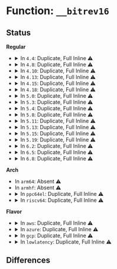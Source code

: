 # Function: <code>__bitrev16</code>

## Status
<b>Regular</b>
<ul>
<li>
<details>
<summary>In <code>4.4</code>: Duplicate, Full Inline ⚠️</summary>

**Collision:** Static Duplication

**Inline:** Full

**Transformation:** False

**Instances:**

```
In lib/zlib_deflate/deftree.c (ffffffff8140c453)
Location: include/linux/bitrev.h:20
Inline: True
Inline callers:
  - lib/zlib_deflate/deftree.c:gen_codes
  - lib/zlib_deflate/deftree.c:gen_codes
```
```
In drivers/net/tun.c (ffffffff815eea30)
Location: include/linux/bitrev.h:20
Inline: True
Inline callers:
  - drivers/net/tun.c:tun_net_xmit
  - drivers/net/tun.c:__tun_chr_ioctl
```
</details>
</li>
<li>
<details>
<summary>In <code>4.8</code>: Duplicate, Full Inline ⚠️</summary>

**Collision:** Static Duplication

**Inline:** Full

**Transformation:** False

**Instances:**

```
In lib/zlib_deflate/deftree.c (ffffffff81454113)
Location: include/linux/bitrev.h:20
Inline: True
Inline callers:
  - lib/zlib_deflate/deftree.c:gen_codes
  - lib/zlib_deflate/deftree.c:gen_codes
```
```
In drivers/net/tun.c (ffffffff8165024e)
Location: include/linux/bitrev.h:20
Inline: True
Inline callers:
  - drivers/net/tun.c:__tun_chr_ioctl
  - drivers/net/tun.c:tun_net_xmit
```
</details>
</li>
<li>
<details>
<summary>In <code>4.10</code>: Duplicate, Full Inline ⚠️</summary>

**Collision:** Static Duplication

**Inline:** Full

**Transformation:** False

**Instances:**

```
In lib/zlib_deflate/deftree.c (ffffffff81472ad3)
Location: include/linux/bitrev.h:20
Inline: True
Inline callers:
  - lib/zlib_deflate/deftree.c:gen_codes
  - lib/zlib_deflate/deftree.c:gen_codes
```
```
In drivers/net/tun.c (ffffffff81681ec9)
Location: include/linux/bitrev.h:20
Inline: True
Inline callers:
  - drivers/net/tun.c:__tun_chr_ioctl
  - drivers/net/tun.c:tun_net_xmit
```
</details>
</li>
<li>
<details>
<summary>In <code>4.13</code>: Duplicate, Full Inline ⚠️</summary>

**Collision:** Static Duplication

**Inline:** Full

**Transformation:** False

**Instances:**

```
In lib/zlib_deflate/deftree.c (ffffffff81477e63)
Location: include/linux/bitrev.h:20
Inline: True
Inline callers:
  - lib/zlib_deflate/deftree.c:gen_codes
  - lib/zlib_deflate/deftree.c:gen_codes
  - lib/zlib_deflate/deftree.c:zlib_tr_init
```
```
In drivers/net/tun.c (ffffffff816973b9)
Location: include/linux/bitrev.h:20
Inline: True
Inline callers:
  - drivers/net/tun.c:__tun_chr_ioctl
  - drivers/net/tun.c:tun_net_xmit
```
</details>
</li>
<li>
<details>
<summary>In <code>4.15</code>: Duplicate, Full Inline ⚠️</summary>

**Collision:** Static Duplication

**Inline:** Full

**Transformation:** False

**Instances:**

```
In lib/zlib_deflate/deftree.c (ffffffff814a5203)
Location: include/linux/bitrev.h:21
Inline: True
Inline callers:
  - lib/zlib_deflate/deftree.c:gen_codes
  - lib/zlib_deflate/deftree.c:gen_codes
  - lib/zlib_deflate/deftree.c:zlib_tr_init
```
```
In drivers/net/tun.c (ffffffff81702235)
Location: include/linux/bitrev.h:21
Inline: True
Inline callers:
  - drivers/net/tun.c:__tun_chr_ioctl
  - drivers/net/tun.c:tun_net_xmit
```
</details>
</li>
<li>
<details>
<summary>In <code>4.18</code>: Duplicate, Full Inline ⚠️</summary>

**Collision:** Static Duplication

**Inline:** Full

**Transformation:** False

**Instances:**

```
In lib/zlib_deflate/deftree.c (ffffffff814da6e1)
Location: include/linux/bitrev.h:21
Inline: True
Inline callers:
  - lib/zlib_deflate/deftree.c:gen_codes
  - lib/zlib_deflate/deftree.c:gen_codes
  - lib/zlib_deflate/deftree.c:zlib_tr_init
  - lib/zlib_deflate/deftree.c:zlib_tr_init
```
```
In drivers/net/tun.c (ffffffff81740f7d)
Location: include/linux/bitrev.h:21
Inline: True
Inline callers:
  - drivers/net/tun.c:__tun_chr_ioctl
  - drivers/net/tun.c:__tun_chr_ioctl
  - drivers/net/tun.c:tun_net_xmit
  - drivers/net/tun.c:tun_net_xmit
```
</details>
</li>
<li>
<details>
<summary>In <code>5.0</code>: Duplicate, Full Inline ⚠️</summary>

**Collision:** Static Duplication

**Inline:** Full

**Transformation:** False

**Instances:**

```
In lib/zlib_deflate/deftree.c (ffffffff814ef161)
Location: include/linux/bitrev.h:21
Inline: True
Inline callers:
  - lib/zlib_deflate/deftree.c:gen_codes
  - lib/zlib_deflate/deftree.c:gen_codes
  - lib/zlib_deflate/deftree.c:zlib_tr_init
  - lib/zlib_deflate/deftree.c:zlib_tr_init
```
```
In drivers/net/tun.c (ffffffff81765067)
Location: include/linux/bitrev.h:21
Inline: True
Inline callers:
  - drivers/net/tun.c:__tun_chr_ioctl
  - drivers/net/tun.c:__tun_chr_ioctl
  - drivers/net/tun.c:tun_net_xmit
  - drivers/net/tun.c:tun_net_xmit
```
</details>
</li>
<li>
<details>
<summary>In <code>5.3</code>: Duplicate, Full Inline ⚠️</summary>

**Collision:** Static Duplication

**Inline:** Full

**Transformation:** False

**Instances:**

```
In lib/zlib_deflate/deftree.c (ffffffff8151bf11)
Location: include/linux/bitrev.h:21
Inline: True
Inline callers:
  - lib/zlib_deflate/deftree.c:gen_codes
  - lib/zlib_deflate/deftree.c:gen_codes
  - lib/zlib_deflate/deftree.c:zlib_tr_init
  - lib/zlib_deflate/deftree.c:zlib_tr_init
```
```
In drivers/net/tun.c (ffffffff817a2e2a)
Location: include/linux/bitrev.h:21
Inline: True
Inline callers:
  - drivers/net/tun.c:__tun_chr_ioctl
  - drivers/net/tun.c:__tun_chr_ioctl
  - drivers/net/tun.c:tun_net_xmit
  - drivers/net/tun.c:tun_net_xmit
```
</details>
</li>
<li>
<details>
<summary>In <code>5.4</code>: Duplicate, Full Inline ⚠️</summary>

**Collision:** Static Duplication

**Inline:** Full

**Transformation:** False

**Instances:**

```
In lib/zlib_deflate/deftree.c (ffffffff8153cda1)
Location: include/linux/bitrev.h:21
Inline: True
Inline callers:
  - lib/zlib_deflate/deftree.c:gen_codes
  - lib/zlib_deflate/deftree.c:gen_codes
  - lib/zlib_deflate/deftree.c:zlib_tr_init
  - lib/zlib_deflate/deftree.c:zlib_tr_init
```
```
In drivers/net/tun.c (ffffffff817c4fc3)
Location: include/linux/bitrev.h:21
Inline: True
Inline callers:
  - drivers/net/tun.c:__tun_chr_ioctl
  - drivers/net/tun.c:__tun_chr_ioctl
  - drivers/net/tun.c:tun_net_xmit
  - drivers/net/tun.c:tun_net_xmit
```
</details>
</li>
<li>
<details>
<summary>In <code>5.8</code>: Duplicate, Full Inline ⚠️</summary>

**Collision:** Static Duplication

**Inline:** Full

**Transformation:** False

**Instances:**

```
In lib/zlib_deflate/deftree.c (ffffffff815a1814)
Location: include/linux/bitrev.h:21
Inline: True
Inline callers:
  - lib/zlib_deflate/deftree.c:gen_codes
  - lib/zlib_deflate/deftree.c:gen_codes
  - lib/zlib_deflate/deftree.c:tr_static_init
  - lib/zlib_deflate/deftree.c:tr_static_init
```
```
In drivers/net/tun.c (ffffffff8188b47c)
Location: include/linux/bitrev.h:21
Inline: True
Inline callers:
  - drivers/net/tun.c:addr_hash_test
  - drivers/net/tun.c:addr_hash_test
  - drivers/net/tun.c:addr_hash_set
  - drivers/net/tun.c:addr_hash_set
```
</details>
</li>
<li>
<details>
<summary>In <code>5.11</code>: Duplicate, Full Inline ⚠️</summary>

**Collision:** Static Duplication

**Inline:** Full

**Transformation:** False

**Instances:**

```
In lib/zlib_deflate/deftree.c (ffffffff815bd2d9)
Location: include/linux/bitrev.h:21
Inline: True
Inline callers:
  - lib/zlib_deflate/deftree.c:gen_codes
  - lib/zlib_deflate/deftree.c:gen_codes
  - lib/zlib_deflate/deftree.c:tr_static_init
  - lib/zlib_deflate/deftree.c:tr_static_init
```
```
In drivers/net/tun.c (ffffffff8189961c)
Location: include/linux/bitrev.h:21
Inline: True
Inline callers:
  - drivers/net/tun.c:addr_hash_test
  - drivers/net/tun.c:addr_hash_test
  - drivers/net/tun.c:addr_hash_set
  - drivers/net/tun.c:addr_hash_set
```
</details>
</li>
<li>
<details>
<summary>In <code>5.13</code>: Duplicate, Full Inline ⚠️</summary>

**Collision:** Static Duplication

**Inline:** Full

**Transformation:** False

**Instances:**

```
In lib/zlib_deflate/deftree.c (ffffffff815c7ff6)
Location: include/linux/bitrev.h:21
Inline: True
Inline callers:
  - lib/zlib_deflate/deftree.c:gen_codes
  - lib/zlib_deflate/deftree.c:gen_codes
  - lib/zlib_deflate/deftree.c:tr_static_init
  - lib/zlib_deflate/deftree.c:tr_static_init
```
```
In drivers/net/tun.c (ffffffff8187fb3e)
Location: include/linux/bitrev.h:21
Inline: True
Inline callers:
  - drivers/net/tun.c:tun_net_xmit
  - drivers/net/tun.c:tun_net_xmit
  - drivers/net/tun.c:update_filter
  - drivers/net/tun.c:update_filter
```
</details>
</li>
<li>
<details>
<summary>In <code>5.15</code>: Duplicate, Full Inline ⚠️</summary>

**Collision:** Static Duplication

**Inline:** Full

**Transformation:** False

**Instances:**

```
In lib/zlib_deflate/deftree.c (ffffffff81631828)
Location: include/linux/bitrev.h:21
Inline: True
Inline callers:
  - lib/zlib_deflate/deftree.c:gen_codes
  - lib/zlib_deflate/deftree.c:gen_codes
  - lib/zlib_deflate/deftree.c:tr_static_init
  - lib/zlib_deflate/deftree.c:tr_static_init
```
```
In drivers/net/tun.c (ffffffff81910d91)
Location: include/linux/bitrev.h:21
Inline: True
Inline callers:
  - drivers/net/tun.c:tun_net_xmit
  - drivers/net/tun.c:tun_net_xmit
  - drivers/net/tun.c:update_filter
  - drivers/net/tun.c:update_filter
```
</details>
</li>
<li>
<details>
<summary>In <code>5.19</code>: Duplicate, Full Inline ⚠️</summary>

**Collision:** Static Duplication

**Inline:** Full

**Transformation:** False

**Instances:**

```
In lib/zlib_deflate/deftree.c (ffffffff81703348)
Location: include/linux/bitrev.h:21
Inline: True
Inline callers:
  - lib/zlib_deflate/deftree.c:gen_codes
  - lib/zlib_deflate/deftree.c:gen_codes
  - lib/zlib_deflate/deftree.c:tr_static_init
  - lib/zlib_deflate/deftree.c:tr_static_init
```
```
In drivers/net/tun.c (ffffffff81a60bbf)
Location: include/linux/bitrev.h:21
Inline: True
Inline callers:
  - drivers/net/tun.c:tun_net_xmit
  - drivers/net/tun.c:tun_net_xmit
  - drivers/net/tun.c:update_filter
  - drivers/net/tun.c:update_filter
```
</details>
</li>
<li>
<details>
<summary>In <code>6.2</code>: Duplicate, Full Inline ⚠️</summary>

**Collision:** Static Duplication

**Inline:** Full

**Transformation:** False

**Instances:**

```
In lib/zlib_deflate/deftree.c (ffffffff817f5e98)
Location: include/linux/bitrev.h:21
Inline: True
Inline callers:
  - lib/zlib_deflate/deftree.c:gen_codes
  - lib/zlib_deflate/deftree.c:gen_codes
  - lib/zlib_deflate/deftree.c:tr_static_init
  - lib/zlib_deflate/deftree.c:tr_static_init
```
```
In drivers/net/tun.c (ffffffff81bed1a6)
Location: include/linux/bitrev.h:21
Inline: True
Inline callers:
  - drivers/net/tun.c:tun_net_xmit
  - drivers/net/tun.c:tun_net_xmit
  - drivers/net/tun.c:update_filter
  - drivers/net/tun.c:update_filter
```
</details>
</li>
<li>
<details>
<summary>In <code>6.5</code>: Duplicate, Full Inline ⚠️</summary>

**Collision:** Static Duplication

**Inline:** Full

**Transformation:** False

**Instances:**

```
In lib/zlib_deflate/deftree.c (ffffffff818362b2)
Location: include/linux/bitrev.h:21
Inline: True
Inline callers:
  - lib/zlib_deflate/deftree.c:gen_codes
  - lib/zlib_deflate/deftree.c:gen_codes
  - lib/zlib_deflate/deftree.c:tr_static_init
  - lib/zlib_deflate/deftree.c:tr_static_init
```
```
In drivers/net/tun.c (ffffffff81c4569f)
Location: include/linux/bitrev.h:21
Inline: True
Inline callers:
  - drivers/net/tun.c:tun_net_xmit
  - drivers/net/tun.c:tun_net_xmit
  - drivers/net/tun.c:update_filter
  - drivers/net/tun.c:update_filter
```
</details>
</li>
<li>
<details>
<summary>In <code>6.8</code>: Duplicate, Full Inline ⚠️</summary>

**Collision:** Static Duplication

**Inline:** Full

**Transformation:** False

**Instances:**

```
In lib/zlib_deflate/deftree.c (ffffffff81887e72)
Location: include/linux/bitrev.h:21
Inline: True
Inline callers:
  - lib/zlib_deflate/deftree.c:gen_codes
  - lib/zlib_deflate/deftree.c:gen_codes
  - lib/zlib_deflate/deftree.c:tr_static_init
  - lib/zlib_deflate/deftree.c:tr_static_init
```
```
In drivers/net/tun.c (ffffffff81cfafb7)
Location: include/linux/bitrev.h:21
Inline: True
Inline callers:
  - drivers/net/tun.c:tun_net_xmit
  - drivers/net/tun.c:tun_net_xmit
  - drivers/net/tun.c:update_filter
  - drivers/net/tun.c:update_filter
```
</details>
</li>
</ul>
<b>Arch</b>
<ul>
<li>
In <code>arm64</code>: Absent ⚠️
</li>
<li>
In <code>armhf</code>: Absent ⚠️
</li>
<li>
<details>
<summary>In <code>ppc64el</code>: Duplicate, Full Inline ⚠️</summary>

**Collision:** Static Duplication

**Inline:** Full

**Transformation:** False

**Instances:**

```
In lib/zlib_deflate/deftree.c (c0000000007f6d50)
Location: include/linux/bitrev.h:21
Inline: True
Inline callers:
  - lib/zlib_deflate/deftree.c:gen_codes
  - lib/zlib_deflate/deftree.c:gen_codes
  - lib/zlib_deflate/deftree.c:zlib_tr_init
  - lib/zlib_deflate/deftree.c:zlib_tr_init
```
```
In drivers/net/tun.c (c000000000aa52e0)
Location: include/linux/bitrev.h:21
Inline: True
Inline callers:
  - drivers/net/tun.c:__tun_chr_ioctl
  - drivers/net/tun.c:__tun_chr_ioctl
  - drivers/net/tun.c:tun_net_xmit
  - drivers/net/tun.c:tun_net_xmit
```
</details>
</li>
<li>
<details>
<summary>In <code>riscv64</code>: Duplicate, Full Inline ⚠️</summary>

**Collision:** Static Duplication

**Inline:** Full

**Transformation:** False

**Instances:**

```
In lib/zlib_deflate/deftree.c (ffffffe000475434)
Location: include/linux/bitrev.h:21
Inline: True
Inline callers:
  - lib/zlib_deflate/deftree.c:gen_codes
  - lib/zlib_deflate/deftree.c:gen_codes
  - lib/zlib_deflate/deftree.c:zlib_tr_init
  - lib/zlib_deflate/deftree.c:zlib_tr_init
```
```
In drivers/net/tun.c (ffffffe00062832a)
Location: include/linux/bitrev.h:21
Inline: True
Inline callers:
  - drivers/net/tun.c:tun_net_xmit
  - drivers/net/tun.c:tun_net_xmit
```
</details>
</li>
</ul>
<b>Flavor</b>
<ul>
<li>
<details>
<summary>In <code>aws</code>: Duplicate, Full Inline ⚠️</summary>

**Collision:** Static Duplication

**Inline:** Full

**Transformation:** False

**Instances:**

```
In lib/zlib_deflate/deftree.c (ffffffff81535381)
Location: include/linux/bitrev.h:21
Inline: True
Inline callers:
  - lib/zlib_deflate/deftree.c:gen_codes
  - lib/zlib_deflate/deftree.c:gen_codes
  - lib/zlib_deflate/deftree.c:zlib_tr_init
  - lib/zlib_deflate/deftree.c:zlib_tr_init
```
```
In drivers/net/tun.c (ffffffff81789aa3)
Location: include/linux/bitrev.h:21
Inline: True
Inline callers:
  - drivers/net/tun.c:__tun_chr_ioctl
  - drivers/net/tun.c:__tun_chr_ioctl
  - drivers/net/tun.c:tun_net_xmit
  - drivers/net/tun.c:tun_net_xmit
```
</details>
</li>
<li>
<details>
<summary>In <code>azure</code>: Duplicate, Full Inline ⚠️</summary>

**Collision:** Static Duplication

**Inline:** Full

**Transformation:** False

**Instances:**

```
In lib/zlib_deflate/deftree.c (ffffffff81525661)
Location: include/linux/bitrev.h:21
Inline: True
Inline callers:
  - lib/zlib_deflate/deftree.c:gen_codes
  - lib/zlib_deflate/deftree.c:gen_codes
  - lib/zlib_deflate/deftree.c:zlib_tr_init
  - lib/zlib_deflate/deftree.c:zlib_tr_init
```
```
In drivers/net/tun.c (ffffffff817693f3)
Location: include/linux/bitrev.h:21
Inline: True
Inline callers:
  - drivers/net/tun.c:__tun_chr_ioctl
  - drivers/net/tun.c:__tun_chr_ioctl
  - drivers/net/tun.c:tun_net_xmit
  - drivers/net/tun.c:tun_net_xmit
```
</details>
</li>
<li>
<details>
<summary>In <code>gcp</code>: Duplicate, Full Inline ⚠️</summary>

**Collision:** Static Duplication

**Inline:** Full

**Transformation:** False

**Instances:**

```
In lib/zlib_deflate/deftree.c (ffffffff815310c1)
Location: include/linux/bitrev.h:21
Inline: True
Inline callers:
  - lib/zlib_deflate/deftree.c:gen_codes
  - lib/zlib_deflate/deftree.c:gen_codes
  - lib/zlib_deflate/deftree.c:zlib_tr_init
  - lib/zlib_deflate/deftree.c:zlib_tr_init
```
```
In drivers/net/tun.c (ffffffff817b9e43)
Location: include/linux/bitrev.h:21
Inline: True
Inline callers:
  - drivers/net/tun.c:__tun_chr_ioctl
  - drivers/net/tun.c:__tun_chr_ioctl
  - drivers/net/tun.c:tun_net_xmit
  - drivers/net/tun.c:tun_net_xmit
```
</details>
</li>
<li>
<details>
<summary>In <code>lowlatency</code>: Duplicate, Full Inline ⚠️</summary>

**Collision:** Static Duplication

**Inline:** Full

**Transformation:** False

**Instances:**

```
In lib/zlib_deflate/deftree.c (ffffffff8154aef1)
Location: include/linux/bitrev.h:21
Inline: True
Inline callers:
  - lib/zlib_deflate/deftree.c:gen_codes
  - lib/zlib_deflate/deftree.c:gen_codes
  - lib/zlib_deflate/deftree.c:zlib_tr_init
  - lib/zlib_deflate/deftree.c:zlib_tr_init
```
```
In drivers/net/tun.c (ffffffff817d58fb)
Location: include/linux/bitrev.h:21
Inline: True
Inline callers:
  - drivers/net/tun.c:__tun_chr_ioctl
  - drivers/net/tun.c:__tun_chr_ioctl
  - drivers/net/tun.c:tun_net_xmit
  - drivers/net/tun.c:tun_net_xmit
```
</details>
</li>
</ul>

## Differences
